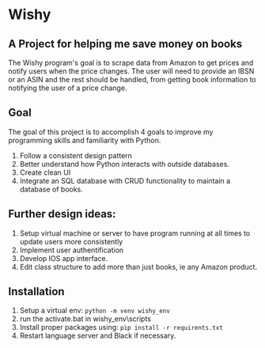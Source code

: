 # Wishy

## A Project for helping me save money on books

The Wishy program's goal is to scrape data from Amazon to get prices and notify users when the price changes. The user will need to provide an IBSN or an ASIN and the rest should be handled, from getting book information to notifying the user of a price change.

## Goal
The goal of this project is to accomplish 
4 goals to improve my programming skills and familiarity with Python.

1. Follow a consistent design pattern
2. Better understand how Python interacts with outside databases.
3. Create clean UI
4. Integrate an SQL database with CRUD functionality to maintain a database of books.

## Further design ideas:
1. Setup virtual machine or server to have program running at all times to update users more consistently
2. Implement user authentification
3. Develop IOS app interface.
4. Edit class structure to add more than just books, ie any Amazon product.


## Installation
1. Setup a virtual env:
    `python -m venv wishy_env`
2. run the activate.bat in wishy_env\scripts
3. Install proper packages using: `pip install -r requirents.txt`
4. Restart language server and Black if necessary.
